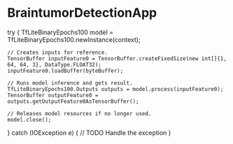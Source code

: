 # BraintumorDetectionApp
try {
    TfLiteBinaryEpochs100 model = TfLiteBinaryEpochs100.newInstance(context);

    // Creates inputs for reference.
    TensorBuffer inputFeature0 = TensorBuffer.createFixedSize(new int[]{1, 64, 64, 3}, DataType.FLOAT32);
    inputFeature0.loadBuffer(byteBuffer);

    // Runs model inference and gets result.
    TfLiteBinaryEpochs100.Outputs outputs = model.process(inputFeature0);
    TensorBuffer outputFeature0 = outputs.getOutputFeature0AsTensorBuffer();

    // Releases model resources if no longer used.
    model.close();
} catch (IOException e) {
    // TODO Handle the exception
}
